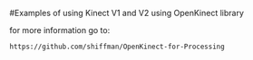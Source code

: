 #Examples of using Kinect V1 and V2 using OpenKinect library

for more information go to:

    https://github.com/shiffman/OpenKinect-for-Processing
